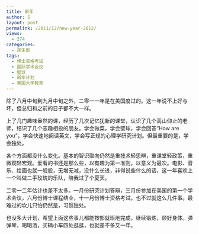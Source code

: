 ```yaml
---
title: 新年
author: S
layout: post
permalink: /2011/12/new-year-2012/
views:
  - 274
categories:
  - 民生部
tags:
  - 博士资格考试
  - 国际学术会议
  - 壁球
  - 新年计划
  - 美国大学教育
---
```

除了八月中旬到九月中旬之外，二零一一年是在美国度过的。这一年说不上好与坏，但总归和之前的日子都不大一样。

上了几门趣味盎然的课，经历了几次记忆犹新的课堂，认识了几个高山仰止的老师，结识了几个志趣相投的朋友。学会做菜，学会壁球，学会回答“How are you”，学会快速地阅读英文，学会写正规的心理学研究计划。但最重要的是，学会独处。

各个方面都没什么变化。基本的智识取向仍然是重技术轻思辨，重课堂轻政策，重微观轻宏观。爱看的书还是那么些，以有趣为第一准则，以意义为最次。电影、音乐、绘画也就一般般，无增无减，没什么长进，非得说些什么的话，这一年喜欢上一个叫做二手玫瑰的乐队，陪我过了个夏天。

二零一二年估计也差不太多。一月份研究计划答辩，三月份参加在美国的第一个学术会议，六月份博士课程结业，十一月份博士资格考试，也不过就这么几件事。最难过的坎儿只怕仍然是，习惯独处。

也没多大计划，希望上面这些事儿都能按部就班地完成，继续锻炼，顾好身体。弹弹琴，喝喝酒，买辆小车四处逛逛，也就差不多又一年。